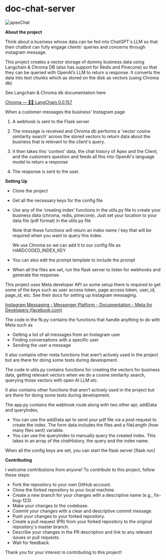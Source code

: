 # doc-chat-server

![apexChat](https://github.com/InnocentAnyaele/doc-chat-server/assets/55434969/d1e18a4a-df3a-408e-8d45-fb872adf283f)

**About the project**

Think about a business whose data can be fed into ChatGPT's LLM so that their chatbot can fully engage clients' queries and concerns through instagram message.

This project creates a vector storage of dummy business data using Langchain & Chroma DB (also has support for Redis and Pinecone) so that they can be queried with OpenAI’s LLM to return a response. It converts the data into text chunks which as stored on the disk as vectors (using Chroma db)

See Langchain & Chroma db documentation here 

[Chroma — 🦜🔗 LangChain 0.0.157](https://python.langchain.com/en/latest/modules/indexes/vectorstores/examples/chroma.html)

When a customer messages the business' Instagram page

1. A webhook is sent to the Flask server

2. The message is received and Chroma db performs a 'vector cosine similarity search' across the stored vectors to return data about the business that is relevant to the client's query.

3. It then takes this 'context' data, the chat history of Apex and the Client, and the customers question and feeds all this into OpenAI's language model to return a response

4. The response is sent to the user.

**Setting Up**



* Clone the project
* Get all the necessary keys for the config file
* Use any of the ‘creating index’ functions in the utils.py file to create your business data (chroma, redis, pinecone). Just set your location to your data file (pdf format) in the utils.py file

    Note that these functions will return an index name / key that will be required when you want to query this index. 


    We use Chroma so we can add it to our config file as HARDCODED_INDEX_KEY

* You can also edit the prompt template to include the prompt
* When all the files are set, run the flask server to listen for webhooks and generate the response.

This project uses Meta developer API so some setup there is required to get some of the keys such as user access token, page access token, user_id, page_id, etc. See their docs for setting up Instagram messaging. 

[Instagram Messaging - Messenger Platform - Documentation - Meta for Developers (facebook.com)](https://developers.facebook.com/docs/messenger-platform/instagram/)

The code in the fb.py contains the functions that handle anything to do with Meta such as 



* Getting a list of all messages from an Instagram user
* Finding conversations with a specific user 
* Sending the user a message

It also contains other meta functions that aren’t actively used in the project but are there for doing some tests during development.

The code in utils.py contains functions for creating the vectors for business data, getting relevant vectors when we do a cosine similarity search, querying those vectors with open AI LLM etc. 

It also contains other functions that aren’t actively used in the project but are there for doing some tests during development.

The app.py contains the webhook route along with two other api; addData and queryIndex,



* You can use the addData api to send your pdf file via a post request to create the index. The form data includes the files and a fileLength (how many files sent) variable.
* You can use the queryIndex to manually query the created index. This takes in an array of the chatHistory, the query and the index name. 

When all the config keys are set, you can start the flask server [flask run]

**Contributing**

I welcome contributions from anyone! To contribute to this project, follow these steps:



* Fork the repository to your own GitHub account.
* Clone the forked repository to your local machine.
* Create a new branch for your changes with a descriptive name (e.g., fix-bug-123).
* Make your changes to the codebase.
* Commit your changes with a clear and descriptive commit message.
* Push your changes to your forked repository.
* Create a pull request (PR) from your forked repository to the original repository's master branch.
* Describe your changes in the PR description and link to any relevant issues or pull requests.
* Wait for feedback.

Thank you for your interest in contributing to this project!

 
